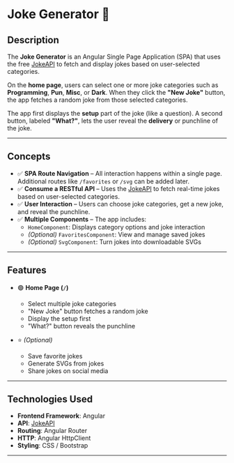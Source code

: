 # Joke Generator 🤣

## Description  
The **Joke Generator** is an Angular Single Page Application (SPA) that uses the free [JokeAPI](https://v2.jokeapi.dev/) to fetch and display jokes based on user-selected categories.  

On the **home page**, users can select one or more joke categories such as **Programming**, **Pun**, **Misc**, or **Dark**. When they click the **"New Joke"** button, the app fetches a random joke from those selected categories.  

The app first displays the **setup** part of the joke (like a question). A second button, labeled **"What?"**, lets the user reveal the **delivery** or punchline of the joke.

---

## Concepts  

- ✅ **SPA Route Navigation** – All interaction happens within a single page. Additional routes like `/favorites` or `/svg` can be added later.
- ✅ **Consume a RESTful API** – Uses the [JokeAPI](https://v2.jokeapi.dev/) to fetch real-time jokes based on user-selected categories.
- ✅ **User Interaction** – Users can choose joke categories, get a new joke, and reveal the punchline.
- ✅ **Multiple Components** – The app includes:
  - `HomeComponent`: Displays category options and joke interaction
  - *(Optional)* `FavoritesComponent`: View and manage saved jokes
  - *(Optional)* `SvgComponent`: Turn jokes into downloadable SVGs

---

## Features

- 🟢 **Home Page (`/`)**
  - Select multiple joke categories
  - "New Joke" button fetches a random joke
  - Display the setup first
  - "What?" button reveals the punchline

- ⭐ *(Optional)*
  - Save favorite jokes
  - Generate SVGs from jokes
  - Share jokes on social media

---

## Technologies Used

- **Frontend Framework**: Angular  
- **API**: [JokeAPI](https://v2.jokeapi.dev/)  
- **Routing**: Angular Router  
- **HTTP**: Angular HttpClient  
- **Styling**: CSS / Bootstrap  

---
